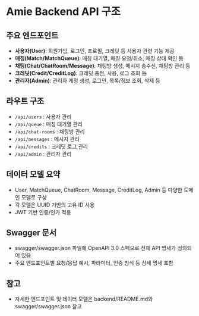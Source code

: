 # Amie Backend API 구조

## 주요 엔드포인트

- **사용자(User)**: 회원가입, 로그인, 프로필, 크레딧 등 사용자 관련 기능 제공
- **매칭(Match/MatchQueue)**: 매칭 대기열, 매칭 요청/취소, 매칭 상태 확인 등
- **채팅(Chat/ChatRoom/Message)**: 채팅방 생성, 메시지 송수신, 채팅방 관리 등
- **크레딧(Credit/CreditLog)**: 크레딧 충전, 사용, 로그 조회 등
- **관리자(Admin)**: 관리자 계정 생성, 로그인, 목록/정보 조회, 삭제 등

## 라우트 구조

- `/api/users` : 사용자 관리
- `/api/queue` : 매칭 대기열 관리
- `/api/chat-rooms` : 채팅방 관리
- `/api/messages` : 메시지 관리
- `/api/credits` : 크레딧 로그 관리
- `/api/admin` : 관리자 관리

## 데이터 모델 요약

- User, MatchQueue, ChatRoom, Message, CreditLog, Admin 등 다양한 도메인 모델로 구성
- 각 모델은 UUID 기반의 고유 ID 사용
- JWT 기반 인증/인가 적용

## Swagger 문서

- swagger/swagger.json 파일에 OpenAPI 3.0 스펙으로 전체 API 명세가 정의되어 있음
- 주요 엔드포인트별 요청/응답 예시, 파라미터, 인증 방식 등 상세 명세 포함

## 참고

- 자세한 엔드포인트 및 데이터 모델은 backend/README.md와 swagger/swagger.json 참고 